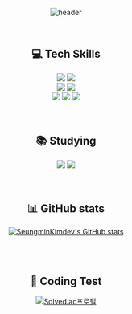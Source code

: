 <div align=center>
  
![header](https://capsule-render.vercel.app/api?type=venom&color=0:819FF7,100:DA81F5&height=150&section=header&text=%20Seungmin's%20Github&fontSize=60&fontColor=FBF2EF&stroke=DA81F5&strokeWidth=1)
  
</div>

<br>

<div align=center><h2>💻 Tech Skills</h2></div>
<div align=center>
  <img src="https://img.shields.io/badge/python-3776AB?style=for-the-badge&logo=python&logoColor=white"> 
  <img src="https://img.shields.io/badge/fastapi-009688?style=for-the-badge&logo=fastapi&logoColor=white"> 
<!--  <img src="https://img.shields.io/badge/c++-00599C?style=for-the-badge&logo=c%2B%2B&logoColor=white"> -->
  <br>

  <img src="https://img.shields.io/badge/postgresql-4169E1?style=for-the-badge&logo=postgresql&logoColor=white"> 
  <img src="https://img.shields.io/badge/mysql-4479A1?style=for-the-badge&logo=mysql&logoColor=white"> 
  <br>

  <img src="https://img.shields.io/badge/github-181717?style=for-the-badge&logo=github&logoColor=white"> 
  <img src="https://img.shields.io/badge/git-F05032?style=for-the-badge&logo=git&logoColor=white"> 
  <img src="https://img.shields.io/badge/docker-2496ED?style=for-the-badge&logo=docker&logoColor=white">
  <br>
</div>

<br>
<br>

<div align=center><h2>📚 Studying</h2></div>
<div align=center>
  <img src="https://img.shields.io/badge/Java-007396?style=for-the-badge&logo=java&logoColor=white"> 
  <img src="https://img.shields.io/badge/Spring Boot-6DB33F?style=for-the-badge&logo=spring boot&logoColor=white"> 
</div>

<br>
<br>

<div align="center">

  <h2>📊 GitHub stats</h2>
  
[![SeungminKimdev's GitHub stats](https://github-readme-stats.vercel.app/api?username=SeungminKimdev&include_all_commits=true&show_icons=true&theme=tokyonight)](https://github.com/SeungminKimdev/github-readme-stats)

</div>

<br>
<br>

<div align=center>
  <h2>📝 Coding Test</h2>

<!--
#### C/C++ : [![Solved.ac프로필](http://mazassumnida.wtf/api/mini/generate_badge?boj=ksm7250432)](https://solved.ac/ksm7250432) , Python : [![Solved.ac프로필](http://mazassumnida.wtf/api/mini/generate_badge?boj=seungmin_py)](https://solved.ac/seungmin_py)
-->
[![Solved.ac프로필](http://mazassumnida.wtf/api/v2/generate_badge?boj=seungmin_py)](https://solved.ac/seungmin_py) 
<!-- [![코드트리|실력진단-ksm7250432](https://banner.codetree.ai/v1/banner/ksm7250432)](https://www.codetree.ai/profiles/ksm7250432) -->

</div>
